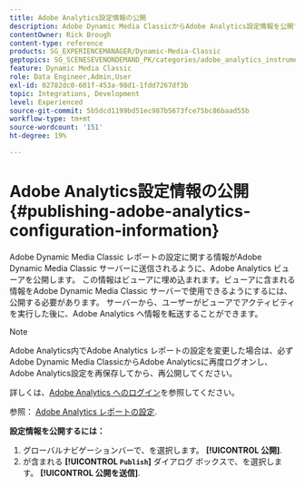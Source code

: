 ```yaml
---
title: Adobe Analytics設定情報の公開
description: Adobe Dynamic Media ClassicからAdobe Analytics設定情報を公開する方法について説明します。
contentOwner: Rick Brough
content-type: reference
products: SG_EXPERIENCEMANAGER/Dynamic-Media-Classic
geptopics: SG_SCENESEVENONDEMAND_PK/categories/adobe_analytics_instrumentation_kit
feature: Dynamic Media Classic
role: Data Engineer,Admin,User
exl-id: 02782dc0-601f-453a-98d1-1fdd7267df3b
topic: Integrations, Development
level: Experienced
source-git-commit: 5b5dcd1199bd51ec987b5673fce75bc86baad55b
workflow-type: tm+mt
source-wordcount: '151'
ht-degree: 19%

---
```


# Adobe Analytics設定情報の公開{#publishing-adobe-analytics-configuration-information}

Adobe Dynamic Media Classic レポートの設定に関する情報がAdobe Dynamic Media Classic サーバーに送信されるように、Adobe Analytics ビューアを公開します。 この情報はビューアに埋め込まれます。ビューアに含まれる情報をAdobe Dynamic Media Classic サーバーで使用できるようにするには、公開する必要があります。 サーバーから、ユーザーがビューアでアクティビティを実行した後に、Adobe Analytics へ情報を転送することができます。

>[!NOTE]
>
>Adobe Analytics内でAdobe Analytics レポートの設定を変更した場合は、必ずAdobe Dynamic Media ClassicからAdobe Analyticsに再度ログオンし、Adobe Analytics設定を再保存してから、再公開してください。

詳しくは、[Adobe Analytics へのログイン](log-analytics.md#log_in_to_adobe_analytics)を参照してください。

参照： [Adobe Analytics レポートの設定](configuring-analytics-reports.md#configuring_adobe_analytics_reports).

**設定情報を公開するには：**

1. グローバルナビゲーションバーで、を選択します。 **[!UICONTROL 公開]**.
1. が含まれる **[!UICONTROL `Publish`]** ダイアログ ボックスで、を選択します。 **[!UICONTROL 公開を送信]**.

